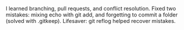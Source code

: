 I learned branching, pull requests, and conflict resolution. 
Fixed two mistakes: mixing echo with git add, and forgetting to commit a folder (solved with .gitkeep). 
Lifesaver: git reflog helped recover mistakes.
